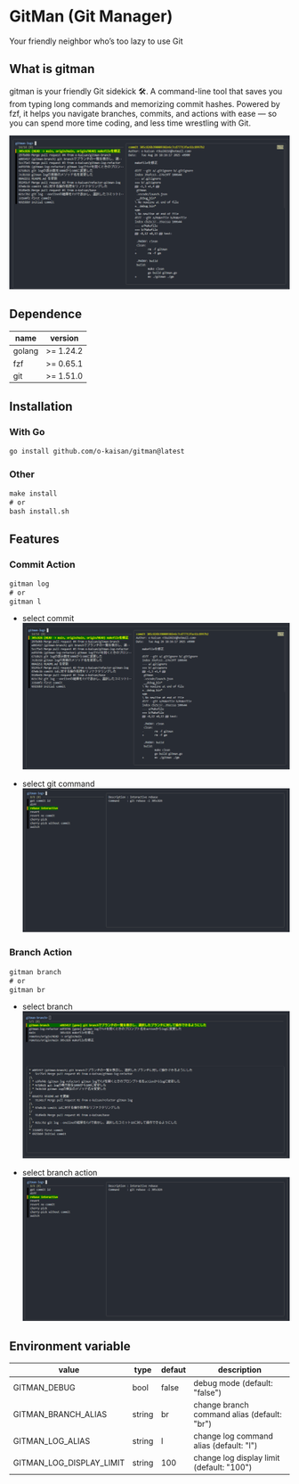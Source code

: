 # GitMan (Git Manager)

Your friendly neighbor who’s too lazy to use Git

## What is gitman

gitman is your friendly Git sidekick 🛠️.
A command-line tool that saves you from typing long commands and memorizing commit hashes.
Powered by fzf, it helps you navigate branches, commits, and actions with ease — so you can spend more time coding, and less time wrestling with Git.

![gitman-log](./demo/gitman-log-demo.png)

## Dependence

| name | version |
| --- | --- |
| golang | >= 1.24.2 |
| fzf | >= 0.65.1 |
| git | >= 1.51.0 |

## Installation

### With Go

```bash
go install github.com/o-kaisan/gitman@latest
```

### Other

```
make install
# or
bash install.sh
```

## Features

### Commit Action

```
gitman log
# or
gitman l
```

- select commit
![gitman-log](./demo/gitman-log-demo.png)

- select git command
![gitman-log-action](./demo/gitman-log-select-action-demo.png)


### Branch Action

```
gitman branch
# or
gitman br
```

- select branch
![gitman-log](./demo/gitman-branch-demo.png)

- select branch action
![gitman-log-action](./demo/gitman-log-select-action-demo.png)


## Environment variable

| value | type | defaut | description |
| -- | -- | -- | -- |
| GITMAN_DEBUG | bool | false |  debug mode (default: "false") |
| GITMAN_BRANCH_ALIAS | string | br | change branch command alias (default: "br") |
| GITMAN_LOG_ALIAS | string | l | change log command alias (default: "l") |
| GITMAN_LOG_DISPLAY_LIMIT | string | 100 |change log display limit (default: "100")|
